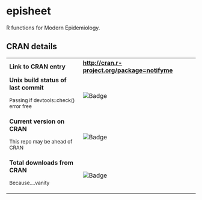 # episheet

R functions for Modern Epidemiology.

## CRAN details

<table>
  <tr>
    <td><strong>Link to CRAN entry</strong></td>
    <td><a href="http://cran.r-project.org/package=notifyme"><strong>http://cran.r-project.org/package=notifyme</strong></a></td>
  </tr>
  <tr>
    <td><strong>Unix build status of last commit</strong><p><sup>Passing if devtools::check() error free</sup></p></td>
    <td><img src="https://travis-ci.org/epijim/notifyme.svg?branch=master" alt="Badge"></td>
  </tr>
  <tr>
    <td><strong>Current version on CRAN</strong><p><sup>This repo may be ahead of CRAN</sup></td>
    <td><img src="http://www.r-pkg.org/badges/version/notifyme" alt="Badge"></td>
  </tr>
  <tr>
    <td><strong>Total downloads from CRAN</strong><p><sup>Because....vanity</sup></p></td>
    <td><img src="http://cranlogs.r-pkg.org/badges/grand-total/notifyme" alt="Badge"></td>
  </tr>
</table>
